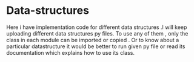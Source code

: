 # Data-structures
Here i have implementation  code for different data structures .I will keep uploading different data structures py files. 
To use any of them , only the class in each module can be imported or copied .
Or to know about a particular datastructure it would be better to run given py file or read its documentation which explains how to use its class.
